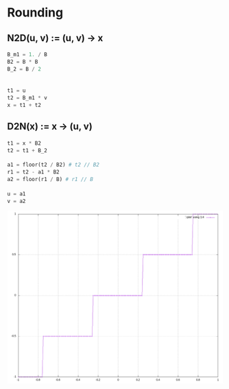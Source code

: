 # Rounding

## N2D(u, v) := (u, v) -> x
```python
B_m1 = 1. / B
B2 = B * B
B_2 = B / 2


t1 = u
t2 = B_m1 * v
x = t1 + t2
```

## D2N(x) := x -> (u, v)
```python
t1 = x * B2
t2 = t1 + B_2

a1 = floor(t2 / B2) # t2 // B2
r1 = t2 - a1 * B2
a2 = floor(r1 / B) # r1 // B

u = a1
v = a2
```

![Plot of f(x) = N2D(D2N(x)) on x := [-1..1]](/docs/images/round.png)
